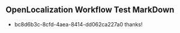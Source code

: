 ## OpenLocalization Workflow Test MarkDown
* bc8d6b3c-8cfd-4aea-8414-dd062ca227a0 thanks!

<!--HONumber=Aug16_HO3-->


